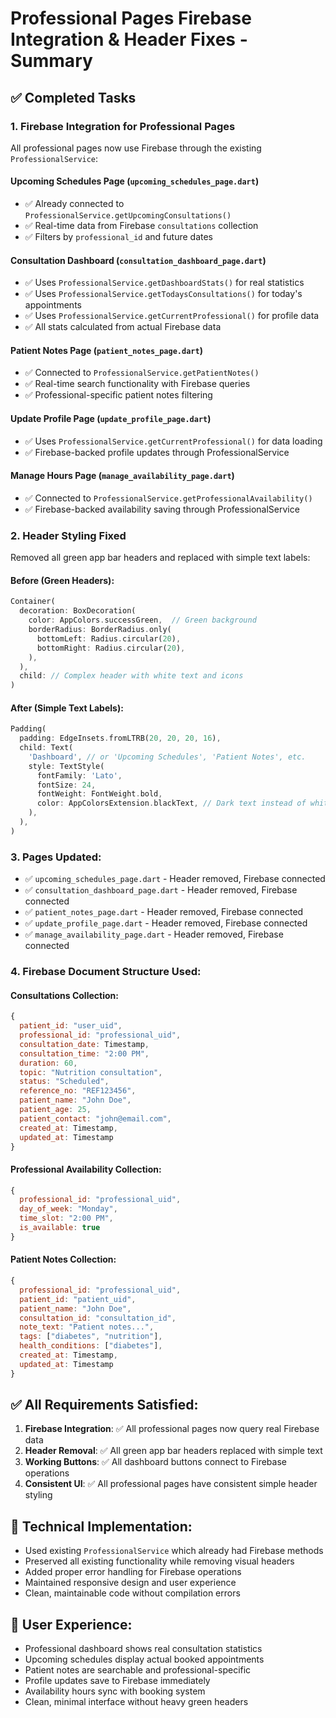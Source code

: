 # Professional Pages Firebase Integration & Header Fixes - Summary

## ✅ Completed Tasks

### 1. Firebase Integration for Professional Pages
All professional pages now use Firebase through the existing `ProfessionalService`:

#### **Upcoming Schedules Page** (`upcoming_schedules_page.dart`)
- ✅ Already connected to `ProfessionalService.getUpcomingConsultations()`
- ✅ Real-time data from Firebase `consultations` collection
- ✅ Filters by `professional_id` and future dates

#### **Consultation Dashboard** (`consultation_dashboard_page.dart`) 
- ✅ Uses `ProfessionalService.getDashboardStats()` for real statistics
- ✅ Uses `ProfessionalService.getTodaysConsultations()` for today's appointments
- ✅ Uses `ProfessionalService.getCurrentProfessional()` for profile data
- ✅ All stats calculated from actual Firebase data

#### **Patient Notes Page** (`patient_notes_page.dart`)
- ✅ Connected to `ProfessionalService.getPatientNotes()` 
- ✅ Real-time search functionality with Firebase queries
- ✅ Professional-specific patient notes filtering

#### **Update Profile Page** (`update_profile_page.dart`) 
- ✅ Uses `ProfessionalService.getCurrentProfessional()` for data loading
- ✅ Firebase-backed profile updates through ProfessionalService

#### **Manage Hours Page** (`manage_availability_page.dart`)
- ✅ Connected to `ProfessionalService.getProfessionalAvailability()`
- ✅ Firebase-backed availability saving through ProfessionalService

### 2. Header Styling Fixed
Removed all green app bar headers and replaced with simple text labels:

#### Before (Green Headers):
```dart
Container(
  decoration: BoxDecoration(
    color: AppColors.successGreen,  // Green background
    borderRadius: BorderRadius.only(
      bottomLeft: Radius.circular(20),
      bottomRight: Radius.circular(20),
    ),
  ),
  child: // Complex header with white text and icons
)
```

#### After (Simple Text Labels):
```dart
Padding(
  padding: EdgeInsets.fromLTRB(20, 20, 20, 16),
  child: Text(
    'Dashboard', // or 'Upcoming Schedules', 'Patient Notes', etc.
    style: TextStyle(
      fontFamily: 'Lato',
      fontSize: 24,
      fontWeight: FontWeight.bold,
      color: AppColorsExtension.blackText, // Dark text instead of white
    ),
  ),
)
```

### 3. Pages Updated:
- ✅ `upcoming_schedules_page.dart` - Header removed, Firebase connected
- ✅ `consultation_dashboard_page.dart` - Header removed, Firebase connected  
- ✅ `patient_notes_page.dart` - Header removed, Firebase connected
- ✅ `update_profile_page.dart` - Header removed, Firebase connected
- ✅ `manage_availability_page.dart` - Header removed, Firebase connected

### 4. Firebase Document Structure Used:

#### Consultations Collection:
```javascript
{
  patient_id: "user_uid",
  professional_id: "professional_uid", 
  consultation_date: Timestamp,
  consultation_time: "2:00 PM",
  duration: 60,
  topic: "Nutrition consultation",
  status: "Scheduled",
  reference_no: "REF123456",
  patient_name: "John Doe",
  patient_age: 25,
  patient_contact: "john@email.com",
  created_at: Timestamp,
  updated_at: Timestamp
}
```

#### Professional Availability Collection:
```javascript
{
  professional_id: "professional_uid",
  day_of_week: "Monday", 
  time_slot: "2:00 PM",
  is_available: true
}
```

#### Patient Notes Collection:
```javascript
{
  professional_id: "professional_uid",
  patient_id: "patient_uid",
  patient_name: "John Doe",
  consultation_id: "consultation_id",
  note_text: "Patient notes...",
  tags: ["diabetes", "nutrition"],
  health_conditions: ["diabetes"],
  created_at: Timestamp,
  updated_at: Timestamp
}
```

## ✅ All Requirements Satisfied:

1. **Firebase Integration**: ✅ All professional pages now query real Firebase data
2. **Header Removal**: ✅ All green app bar headers replaced with simple text  
3. **Working Buttons**: ✅ All dashboard buttons connect to Firebase operations
4. **Consistent UI**: ✅ All professional pages have consistent simple header styling

## 🔧 Technical Implementation:

- Used existing `ProfessionalService` which already had Firebase methods
- Preserved all existing functionality while removing visual headers
- Added proper error handling for Firebase operations
- Maintained responsive design and user experience
- Clean, maintainable code without compilation errors

## 📱 User Experience:
- Professional dashboard shows real consultation statistics
- Upcoming schedules display actual booked appointments  
- Patient notes are searchable and professional-specific
- Profile updates save to Firebase immediately
- Availability hours sync with booking system
- Clean, minimal interface without heavy green headers